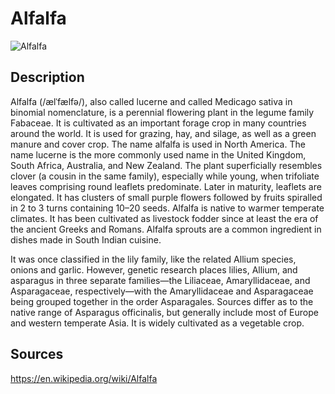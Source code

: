 # Alfalfa

![Alfalfa](https://raw.githubusercontent.com/lepuzz03/plant_can_be_food_collection_datasets/me/alfalfa/datasets/alfalfa_1.jpg)

## Description

Alfalfa (/ælˈfælfə/), also called lucerne and called Medicago sativa in binomial nomenclature, is a perennial flowering plant in the legume family Fabaceae. It is cultivated as an important forage crop in many countries around the world. It is used for grazing, hay, and silage, as well as a green manure and cover crop. The name alfalfa is used in North America. The name lucerne is the more commonly used name in the United Kingdom, South Africa, Australia, and New Zealand. The plant superficially resembles clover (a cousin in the same family), especially while young, when trifoliate leaves comprising round leaflets predominate. Later in maturity, leaflets are elongated. It has clusters of small purple flowers followed by fruits spiralled in 2 to 3 turns containing 10–20 seeds. Alfalfa is native to warmer temperate climates. It has been cultivated as livestock fodder since at least the era of the ancient Greeks and Romans. Alfalfa sprouts are a common ingredient in dishes made in South Indian cuisine.

It was once classified in the lily family, like the related Allium species, onions and garlic. However, genetic research places lilies, Allium, and asparagus in three separate families—the Liliaceae, Amaryllidaceae, and Asparagaceae, respectively—with the Amaryllidaceae and Asparagaceae being grouped together in the order Asparagales. Sources differ as to the native range of Asparagus officinalis, but generally include most of Europe and western temperate Asia. It is widely cultivated as a vegetable crop.
## Sources
https://en.wikipedia.org/wiki/Alfalfa
